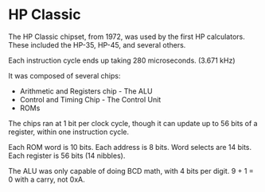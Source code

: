 # HP Classic

The HP Classic chipset, from 1972, was used by the first HP calculators. These included the HP-35, HP-45, and several others.

Each instruction cycle ends up taking 280 microseconds. (3.671 kHz)

It was composed of several chips:

* Arithmetic and Registers chip - The ALU
* Control and Timing Chip - The Control Unit
* ROMs

The chips ran at 1 bit per clock cycle, though it can update up to 56 bits of a register, within one instruction cycle.

Each ROM word is 10 bits. Each address is 8 bits. Word selects are 14 bits. Each register is 56 bits (14 nibbles).

The ALU was only capable of doing BCD math, with 4 bits per digit. 9 + 1 = 0 with a carry, not 0xA.